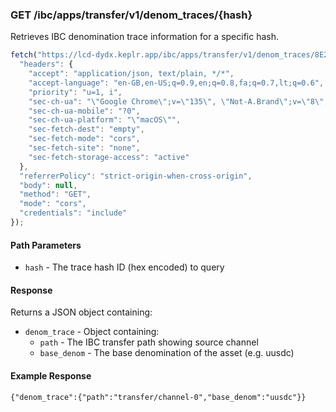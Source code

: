 ### GET /ibc/apps/transfer/v1/denom_traces/{hash}

Retrieves IBC denomination trace information for a specific hash.

```javascript
fetch("https://lcd-dydx.keplr.app/ibc/apps/transfer/v1/denom_traces/8E27BA2D5493AF5636760E354E46004562C46AB7EC0CC4C1CA14E9E20E2545B5", {
  "headers": {
    "accept": "application/json, text/plain, */*",
    "accept-language": "en-GB,en-US;q=0.9,en;q=0.8,fa;q=0.7,lt;q=0.6",
    "priority": "u=1, i",
    "sec-ch-ua": "\"Google Chrome\";v=\"135\", \"Not-A.Brand\";v=\"8\", \"Chromium\";v=\"135\"",
    "sec-ch-ua-mobile": "?0",
    "sec-ch-ua-platform": "\"macOS\"",
    "sec-fetch-dest": "empty",
    "sec-fetch-mode": "cors",
    "sec-fetch-site": "none",
    "sec-fetch-storage-access": "active"
  },
  "referrerPolicy": "strict-origin-when-cross-origin",
  "body": null,
  "method": "GET",
  "mode": "cors",
  "credentials": "include"
});
```
#### Path Parameters
- `hash` - The trace hash ID (hex encoded) to query

#### Response
Returns a JSON object containing:
- `denom_trace` - Object containing:
    - `path` - The IBC transfer path showing source channel
    - `base_denom` - The base denomination of the asset (e.g. uusdc)

#### Example Response
```
{"denom_trace":{"path":"transfer/channel-0","base_denom":"uusdc"}}
```